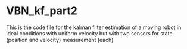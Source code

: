 # VBN_kf_part2
This is the code file for the kalman filter estimation of a moving robot in ideal conditions with uniform velocity but with two sensors for state (position and velocity) measurement (each) 
